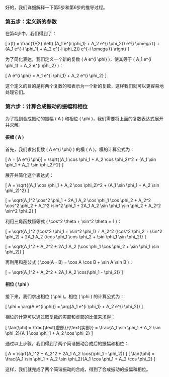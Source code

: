 好的，我们详细解释一下第5步和第6步的推导过程。

### 第五步：定义新的参数

在第4步中，我们得到了：

\[ x(t) = \frac{1}{2} \left( (A_1 e^{i \phi_1} + A_2 e^{i \phi_2}) e^{i \omega t} + (A_1 e^{-i \phi_1} + A_2 e^{-i \phi_2}) e^{-i \omega t} \right) \]

为了简化表达，我们定义一个新的复数 \( A e^{i \phi} \)，使其等于 \( A_1 e^{i \phi_1} + A_2 e^{i \phi_2} \)：

\[ A e^{i \phi} = A_1 e^{i \phi_1} + A_2 e^{i \phi_2} \]

这个定义的目的是将两个复数的和表示为一个新的复数，这样我们就可以更容易地处理它们。

### 第六步：计算合成振动的振幅和相位

为了找到合成振动的振幅 \( A \) 和相位 \( \phi \)，我们需要将上面的复数表达式展开并求解。

#### 振幅 \( A \)

首先，我们求出复数 \( A e^{i \phi} \) 的模 \( A \)。模的计算公式为：

\[ A = |A e^{i \phi}| = \sqrt{(A_1 \cos \phi_1 + A_2 \cos \phi_2)^2 + (A_1 \sin \phi_1 + A_2 \sin \phi_2)^2} \]

展开并简化这个表达式：

\[ A = \sqrt{(A_1 \cos \phi_1 + A_2 \cos \phi_2)^2 + (A_1 \sin \phi_1 + A_2 \sin \phi_2)^2} \]

\[ = \sqrt{A_1^2 \cos^2 \phi_1 + 2A_1 A_2 \cos \phi_1 \cos \phi_2 + A_2^2 \cos^2 \phi_2 + A_1^2 \sin^2 \phi_1 + 2A_1 A_2 \sin \phi_1 \sin \phi_2 + A_2^2 \sin^2 \phi_2} \]

利用三角函数恒等式 \( \cos^2 \theta + \sin^2 \theta = 1 \)：

\[ = \sqrt{A_1^2 (\cos^2 \phi_1 + \sin^2 \phi_1) + A_2^2 (\cos^2 \phi_2 + \sin^2 \phi_2) + 2A_1 A_2 (\cos \phi_1 \cos \phi_2 + \sin \phi_1 \sin \phi_2)} \]

\[ = \sqrt{A_1^2 + A_2^2 + 2A_1 A_2 (\cos \phi_1 \cos \phi_2 + \sin \phi_1 \sin \phi_2)} \]

再利用和差公式 \( \cos(A - B) = \cos A \cos B + \sin A \sin B \)：

\[ = \sqrt{A_1^2 + A_2^2 + 2A_1 A_2 \cos(\phi_1 - \phi_2)} \]

#### 相位 \( \phi \)

接下来，我们求出相位 \( \phi \)。相位 \( \phi \) 的计算公式为：

\[ \phi = \arg(A e^{i \phi}) = \arg(A_1 e^{i \phi_1} + A_2 e^{i \phi_2}) \]

相位的计算可以通过取复数的实部和虚部的比值来求得：

\[ \tan(\phi) = \frac{\text{虚部}}{\text{实部}} = \frac{A_1 \sin \phi_1 + A_2 \sin \phi_2}{A_1 \cos \phi_1 + A_2 \cos \phi_2} \]

通过以上步骤，我们得到了两个简谐振动合成后的振幅和相位：

\[ A = \sqrt{A_1^2 + A_2^2 + 2A_1 A_2 \cos(\phi_1 - \phi_2)} \]
\[ \tan(\phi) = \frac{A_1 \sin \phi_1 + A_2 \sin \phi_2}{A_1 \cos \phi_1 + A_2 \cos \phi_2} \]

这样，我们就完成了两个简谐振动的合成，得到了合成振动的振幅和相位。
